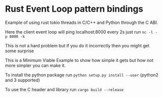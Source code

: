# Rust Event Loop pattern bindings

Example of using rust tokio threads in C/C++ and Python through the C ABI.

Here the client event loop will ping localhost:8000 every 2s just run `nc -l -p 8000 -k`

This is not a hard problem but if you do it incorrectly then you might get some surprise

This is a Minimum Viable Example to show how simple it gets but how not more simpler you can make it.

To install the python package run `python setup.py install --user` (python2 and 3 supported)

To use the C header and library run `cargo build --release`
